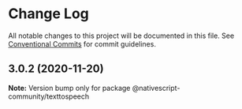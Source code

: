 # Change Log

All notable changes to this project will be documented in this file.
See [Conventional Commits](https://conventionalcommits.org) for commit guidelines.

## 3.0.2 (2020-11-20)

**Note:** Version bump only for package @nativescript-community/texttospeech
